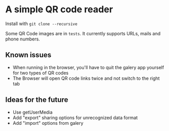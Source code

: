 # A simple QR code reader

Install with `git clone --recursive`

Some QR Code images are in `tests`. It currently supports URLs, mails and phone numbers.

## Known issues
- When running in the browser, you'll have to quit the galery app yourself for two types of QR codes
- The Browser will open QR code links twice and not switch to the right tab

## Ideas for the future
- Use getUserMedia
- Add "export" sharing options for unrecognized data format
- Add "import" options from galery
